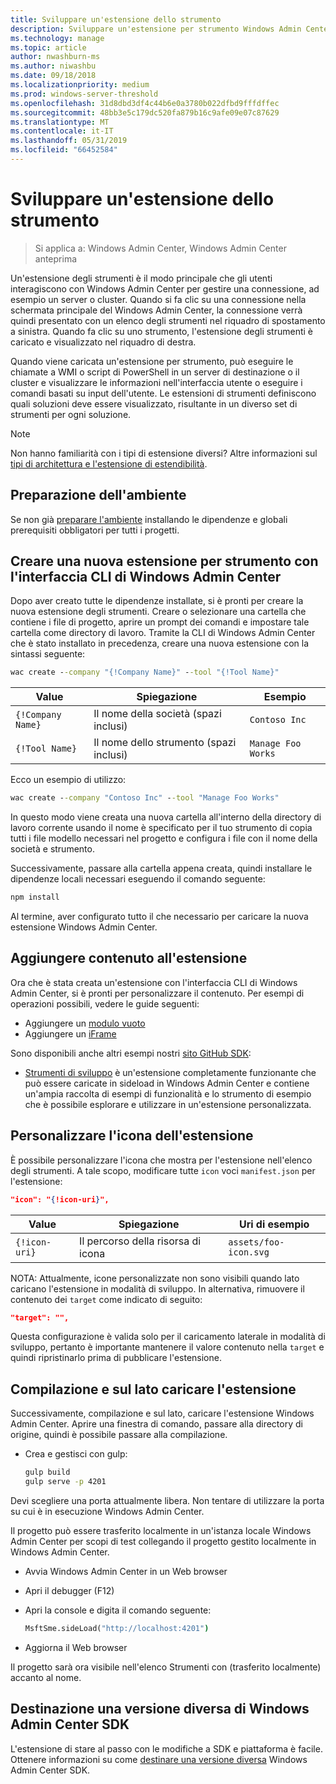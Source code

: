 ```yaml
---
title: Sviluppare un'estensione dello strumento
description: Sviluppare un'estensione per strumento Windows Admin Center SDK (progetto Honolulu)
ms.technology: manage
ms.topic: article
author: nwashburn-ms
ms.author: niwashbu
ms.date: 09/18/2018
ms.localizationpriority: medium
ms.prod: windows-server-threshold
ms.openlocfilehash: 31d8dbd3df4c44b6e0a3780b022dfbd9fffdffec
ms.sourcegitcommit: 48bb3e5c179dc520fa879b16c9afe09e07c87629
ms.translationtype: MT
ms.contentlocale: it-IT
ms.lasthandoff: 05/31/2019
ms.locfileid: "66452584"
---
```

# <a name="develop-a-tool-extension"></a>Sviluppare un'estensione dello strumento

>Si applica a: Windows Admin Center, Windows Admin Center anteprima

Un'estensione degli strumenti è il modo principale che gli utenti interagiscono con Windows Admin Center per gestire una connessione, ad esempio un server o cluster. Quando si fa clic su una connessione nella schermata principale del Windows Admin Center, la connessione verrà quindi presentato con un elenco degli strumenti nel riquadro di spostamento a sinistra. Quando fa clic su uno strumento, l'estensione degli strumenti è caricato e visualizzato nel riquadro di destra.

Quando viene caricata un'estensione per strumento, può eseguire le chiamate a WMI o script di PowerShell in un server di destinazione o il cluster e visualizzare le informazioni nell'interfaccia utente o eseguire i comandi basati su input dell'utente. Le estensioni di strumenti definiscono quali soluzioni deve essere visualizzato, risultante in un diverso set di strumenti per ogni soluzione.

> [!NOTE]
> Non hanno familiarità con i tipi di estensione diversi? Altre informazioni sul [tipi di architettura e l'estensione di estendibilità](understand-extensions.md).

## <a name="prepare-your-environment"></a>Preparazione dell'ambiente

Se non già [preparare l'ambiente](prepare-development-environment.md) installando le dipendenze e globali prerequisiti obbligatori per tutti i progetti.

## <a name="create-a-new-tool-extension-with-the-windows-admin-center-cli"></a>Creare una nuova estensione per strumento con l'interfaccia CLI di Windows Admin Center ##

Dopo aver creato tutte le dipendenze installate, si è pronti per creare la nuova estensione degli strumenti.  Creare o selezionare una cartella che contiene i file di progetto, aprire un prompt dei comandi e impostare tale cartella come directory di lavoro.  Tramite la CLI di Windows Admin Center che è stato installato in precedenza, creare una nuova estensione con la sintassi seguente:

``` cmd
wac create --company "{!Company Name}" --tool "{!Tool Name}"
```

| Value | Spiegazione | Esempio |
| ----- | ----------- | ------- |
| ```{!Company Name}``` | Il nome della società (spazi inclusi) | ```Contoso Inc``` |
| ```{!Tool Name}``` | Il nome dello strumento (spazi inclusi) | ```Manage Foo Works``` |

Ecco un esempio di utilizzo:

``` cmd
wac create --company "Contoso Inc" --tool "Manage Foo Works"
```

In questo modo viene creata una nuova cartella all'interno della directory di lavoro corrente usando il nome è specificato per il tuo strumento di copia tutti i file modello necessari nel progetto e configura i file con il nome della società e strumento.  

Successivamente, passare alla cartella appena creata, quindi installare le dipendenze locali necessari eseguendo il comando seguente:

``` cmd
npm install
```

Al termine, aver configurato tutto il che necessario per caricare la nuova estensione Windows Admin Center. 

## <a name="add-content-to-your-extension"></a>Aggiungere contenuto all'estensione

Ora che è stata creata un'estensione con l'interfaccia CLI di Windows Admin Center, si è pronti per personalizzare il contenuto.  Per esempi di operazioni possibili, vedere le guide seguenti:

- Aggiungere un [modulo vuoto](guides/add-module.md)
- Aggiungere un [iFrame](guides/add-iframe.md)
 
Sono disponibili anche altri esempi nostri [sito GitHub SDK](https://aka.ms/wacsdk):
-  [Strumenti di sviluppo](https://github.com/Microsoft/windows-admin-center-sdk/tree/master/windows-admin-center-developer-tools) è un'estensione completamente funzionante che può essere caricate in sideload in Windows Admin Center e contiene un'ampia raccolta di esempi di funzionalità e lo strumento di esempio che è possibile esplorare e utilizzare in un'estensione personalizzata.

## <a name="customize-your-extensions-icon"></a>Personalizzare l'icona dell'estensione

È possibile personalizzare l'icona che mostra per l'estensione nell'elenco degli strumenti.  A tale scopo, modificare tutte ```icon``` voci ```manifest.json``` per l'estensione:

``` json
"icon": "{!icon-uri}",
```

| Value | Spiegazione | Uri di esempio |
| ----- | ----------- | ------- |
| ```{!icon-uri}``` | Il percorso della risorsa di icona | ```assets/foo-icon.svg``` |

NOTA: Attualmente, icone personalizzate non sono visibili quando lato caricano l'estensione in modalità di sviluppo.  In alternativa, rimuovere il contenuto dei ```target``` come indicato di seguito:

``` json
"target": "",
```

Questa configurazione è valida solo per il caricamento laterale in modalità di sviluppo, pertanto è importante mantenere il valore contenuto nella ```target``` e quindi ripristinarlo prima di pubblicare l'estensione.

## <a name="build-and-side-load-your-extension"></a>Compilazione e sul lato caricare l'estensione

Successivamente, compilazione e sul lato, caricare l'estensione Windows Admin Center.  Aprire una finestra di comando, passare alla directory di origine, quindi è possibile passare alla compilazione.

* Crea e gestisci con gulp:

    ``` cmd
    gulp build
    gulp serve -p 4201
    ```

Devi scegliere una porta attualmente libera. Non tentare di utilizzare la porta su cui è in esecuzione Windows Admin Center.

Il progetto può essere trasferito localmente in un'istanza locale Windows Admin Center per scopi di test collegando il progetto gestito localmente in Windows Admin Center.

* Avvia Windows Admin Center in un Web browser
* Apri il debugger (F12)
* Apri la console e digita il comando seguente:

    ``` cmd
    MsftSme.sideLoad("http://localhost:4201")
    ```

*   Aggiorna il Web browser

Il progetto sarà ora visibile nell'elenco Strumenti con (trasferito localmente) accanto al nome.

## <a name="target-a-different-version-of-the-windows-admin-center-sdk"></a>Destinazione una versione diversa di Windows Admin Center SDK

L'estensione di stare al passo con le modifiche a SDK e piattaforma è facile.  Ottenere informazioni su come [destinare una versione diversa](target-sdk-version.md) Windows Admin Center SDK.